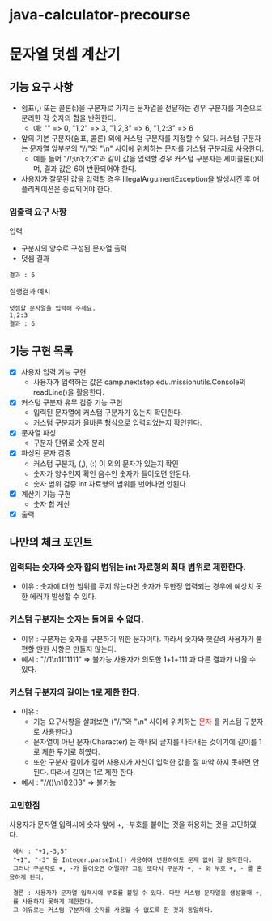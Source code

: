 # java-calculator-precourse

# 문자열 덧셈 계산기

## 기능 요구 사항
 - 쉼표(,) 또는 콜론(:)을 구분자로 가지는 문자열을 전달하는 경우 구분자를 기준으로 분리한 각 숫자의 합을 반환한다.
   - 예: "" => 0, "1,2" => 3, "1,2,3" => 6, "1,2:3" => 6
 - 앞의 기본 구분자(쉼표, 콜론) 외에 커스텀 구분자를 지정할 수 있다. 커스텀 구분자는 문자열 앞부분의 "//"와 "\n" 사이에 위치하는 문자를 커스텀 구분자로 사용한다.
   - 예를 들어 "//;\n1;2;3"과 같이 값을 입력할 경우 커스텀 구분자는 세미콜론(;)이며, 결과 값은 6이 반환되어야 한다.
 - 사용자가 잘못된 값을 입력할 경우 IllegalArgumentException을 발생시킨 후 애플리케이션은 종료되어야 한다.
### 입출력 요구 사항

입력
- 구분자의 양수로 구성된 문자열
출력
- 덧셈 결과

~~~
결과 : 6
~~~

실행결과 예시
~~~
덧셈할 문자열을 입력해 주세요.
1,2:3
결과 : 6
~~~

## 기능 구현 목록

 - [x] 사용자 입력 기능 구현
   - 사용자가 입력하는 값은 camp.nextstep.edu.missionutils.Console의 readLine()을 활용한다.
 - [x] 커스텀 구분자 유무 검증 기능 구현
   - 입력된 문자열에 커스텀 구분자가 있는지 확인한다.
   - 커스텀 구분자가 올바른 형식으로 입력되었는지 확인한다.
 - [x] 문자열 파싱
   - 구분자 단위로 숫자 분리
 - [x] 파싱된 문자 검증
   - 커스텀 구분자, (,), (:) 이 외의 문자가 있는지 확인
   - 숫자가 양수인지 확인 음수인 숫자가 들어오면 안된다.
   - 숫자 범위 검증 int 자료형의 범위를 벗어나면 안된다.
 - [x] 계산기 기능 구현
   - 숫자 합 계산
 - [x] 출력

## 나만의 체크 포인트

### 입력되는 숫자와 숫자 합의 범위는 int 자료형의 최대 범위로 제한한다.
 - 이유 : 숫자에 대한 범위를 두지 않는다면 숫자가 무한정 입력되는 경우에 예상치 못한 에러가 발생할 수 있다.
### 커스텀 구분자는 숫자는 들어올 수 없다.
 - 이유 : 구분자는 숫자를 구분하기 위한 문자이다. 따라서 숫자와 헷갈려 사용자가 불편할 만한 사항은 만들지 않는다.
 - 예시 : "//1\n1111111" => 불가능 사용자가 의도한 1+1+111 과 다른 결과가 나올 수 있다.
### 커스텀 구분자의 길이는 1로 제한 한다.
 - 이유 : 
   - 기능 요구사항을 살펴보면 ("//"와 "\n" 사이에 위치하는 <span style="color: red;">문자</span> 를 커스텀 구분자로 사용한다.)
   - 문자열이 아닌 문자(Character) 는 하나의 글자를 나타내는 것이기에 길이를 1로 제한 두기로 하였다.
   - 또한 구분자 길이가 길어 사용자가 자신이 입력한 값을 잘 파악 하지 못하면 안된다. 따라서 길이는 1로 제한 한다.
 - 예시 : "//()\n1()2()3" => 불가능

### 고민한점
사용자가 문자열 입력시에 숫자 앞에 +, -부호를 붙이는 것을 허용하는 것을 고민하였다.
~~~
 예시 : "+1,-3,5"
 "+1", "-3" 을 Integer.parseInt() 사용하여 변환하여도 문제 없이 잘 동작한다. 
 그러나 구분자로 +, -가 들어오면 어떨까? 그럼 또다시 구분자 +, - 와 부호 +, - 를 혼용하게 된다.
 
 결론 : 사용자가 문자열 입력시에 부호를 붙일 수 있다. 다만 커스텀 문자열을 생성할때 +, -를 사용하지 못하게 제한한다. 
 그 이유로는 커스텀 구분자에 숫자를 사용할 수 없도록 한 것과 동일하다.
~~~